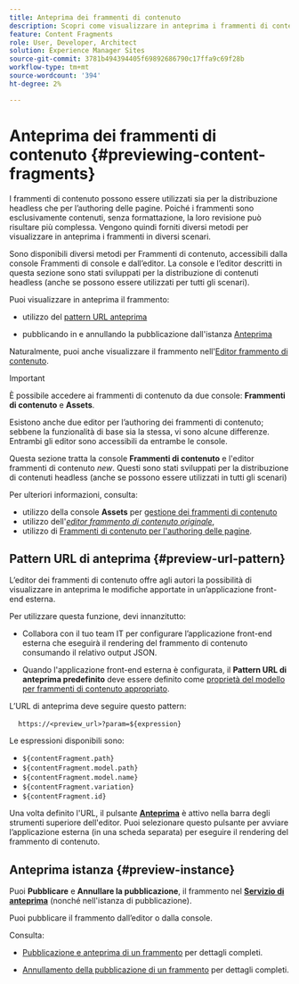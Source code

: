 ```yaml
---
title: Anteprima dei frammenti di contenuto
description: Scopri come visualizzare in anteprima i frammenti di contenuto con una serie di metodi.
feature: Content Fragments
role: User, Developer, Architect
solution: Experience Manager Sites
source-git-commit: 3781b494394405f69892686790c17ffa9c69f28b
workflow-type: tm+mt
source-wordcount: '394'
ht-degree: 2%

---
```


# Anteprima dei frammenti di contenuto {#previewing-content-fragments}

I frammenti di contenuto possono essere utilizzati sia per la distribuzione headless che per l’authoring delle pagine. Poiché i frammenti sono esclusivamente contenuti, senza formattazione, la loro revisione può risultare più complessa. Vengono quindi forniti diversi metodi per visualizzare in anteprima i frammenti in diversi scenari.

Sono disponibili diversi metodi per Frammenti di contenuto, accessibili dalla console Frammenti di console e dall’editor. La console e l’editor descritti in questa sezione sono stati sviluppati per la distribuzione di contenuti headless (anche se possono essere utilizzati per tutti gli scenari).

Puoi visualizzare in anteprima il frammento:

* utilizzo del [pattern URL anteprima](#preview-url-pattern)

* pubblicando in e annullando la pubblicazione dall&#39;istanza [Anteprima](#preview-instance)

<!--
* with a HTML template, using **[Preview]()** from the Content Fragments console
-->

Naturalmente, puoi anche visualizzare il frammento nell&#39;[Editor frammento di contenuto](/help/sites-cloud/administering/content-fragments/authoring.md).

>[!IMPORTANT]
>
>È possibile accedere ai frammenti di contenuto da due console: **Frammenti di contenuto** e **Assets**.
>
>Esistono anche due editor per l’authoring dei frammenti di contenuto; sebbene la funzionalità di base sia la stessa, vi sono alcune differenze. Entrambi gli editor sono accessibili da entrambe le console.
>
>Questa sezione tratta la console **Frammenti di contenuto** e l&#39;editor frammenti di contenuto *new*. Questi sono stati sviluppati per la distribuzione di contenuti headless (anche se possono essere utilizzati in tutti gli scenari)
>
>Per ulteriori informazioni, consulta:
>
>* utilizzo della console **Assets** per [gestione dei frammenti di contenuto](/help/assets/content-fragments/content-fragments-managing.md)
>* utilizzo dell&#39;[*editor frammento di contenuto originale*](/help/assets/content-fragments/content-fragments-variations.md),
>* utilizzo di [Frammenti di contenuto per l&#39;authoring delle pagine](/help/sites-cloud/authoring/fragments/content-fragments.md).

## Pattern URL di anteprima {#preview-url-pattern}

L’editor dei frammenti di contenuto offre agli autori la possibilità di visualizzare in anteprima le modifiche apportate in un’applicazione front-end esterna.

Per utilizzare questa funzione, devi innanzitutto:

* Collabora con il tuo team IT per configurare l’applicazione front-end esterna che eseguirà il rendering del frammento di contenuto consumando il relativo output JSON.

* Quando l&#39;applicazione front-end esterna è configurata, il **Pattern URL di anteprima predefinito** deve essere definito come [proprietà del modello per frammenti di contenuto appropriato](/help/sites-cloud/administering/content-fragments/managing-content-fragment-models.md#model-properties).

L’URL di anteprima deve seguire questo pattern:

    `https://<preview_url>?param=${expression}`

Le espressioni disponibili sono:

* `${contentFragment.path}`
* `${contentFragment.model.path}`
* `${contentFragment.model.name}`
* `${contentFragment.variation}`
* `${contentFragment.id}`

Una volta definito l&#39;URL, il pulsante **[Anteprima](/help/sites-cloud/administering/content-fragments/authoring.md#preview-content-fragment)** è attivo nella barra degli strumenti superiore dell&#39;editor. Puoi selezionare questo pulsante per avviare l’applicazione esterna (in una scheda separata) per eseguire il rendering del frammento di contenuto.

## Anteprima istanza {#preview-instance}

Puoi **Pubblicare** e **Annullare la pubblicazione**, il frammento nel **[Servizio di anteprima](/help/headless/deployment/architecture.md)** (nonché nell&#39;istanza di pubblicazione).

Puoi pubblicare il frammento dall’editor o dalla console.

Consulta:

* [Pubblicazione e anteprima di un frammento](/help/sites-cloud/administering/content-fragments/managing.md#publishing-and-previewing-a-fragment) per dettagli completi.

* [Annullamento della pubblicazione di un frammento](/help/sites-cloud/administering/content-fragments/managing.md#unpublishing-a-fragment) per dettagli completi.

<!--
## Preview based on a HTML Template {#preview-based-on-a-html-template}

The Content Fragment console provides a **Preview** option for every fragment.

The icon can be selected to open a dialog that represents the fragment based on a HTML template. You can use the default template, or develop and load your own.
-->
